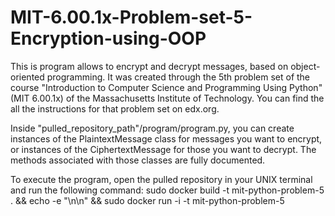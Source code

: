 # MIT-6.00.1x-Problem-set-5-Encryption-using-OOP

This is program allows to encrypt and decrypt messages, based on object-oriented programming. It was created through the 5th problem set of the course "Introduction to Computer Science and Programming Using Python" (MIT 6.00.1x) of the Massachusetts Institute of Technology. You can find the all the instructions for that problem set on edx.org.

Inside "pulled_repository_path"/program/program.py, you can create instances of the PlaintextMessage class for messages you want to encrypt, or instances of the CiphertextMessage for those you want to decrypt. The methods associated with those classes are fully documented.

To execute the program, open the pulled repository in your UNIX terminal and run the following command: sudo docker build -t mit-python-problem-5 . && echo -e "\n\n" && sudo docker run -i -t mit-python-problem-5
